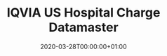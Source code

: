 ---
title: "IQVIA US Hospital Charge Datamaster"
subtitle: ""
summary: "Anonymized patient level data are sourced from hospital charge detail masters (CDM) and collected from resource management software within short-term, acute-care and non-federal hospitals "
owners:
  - organisation: "IQVIA"
    lead: "Kristin Kostka"
    alternate: ""
country: "USA"
source_type: "Hospital billing/summary"
omop: "CDM v5.3"
dbms: "AWS Redshift"
patient_count: "86m "
has_covid: "N"
first_time: "No"
data_history: "2007 – "
references: [""]

authors: 
    - "Kristin Kostka"
    - ""
tags: []
categories: ["dataset"]
date: 2020-03-28T00:00:00+01:00
lastmod: 2020-03-28T00:00:00+01:00
featured: false
draft: false

links:
    - icon: globe
      icon_pack: fas
      name: More information
      url: ""
image:
      placement: 1
      caption: ""
      focal_point: ""
      preview_only: false
      alt_text: ""
projects: []
---